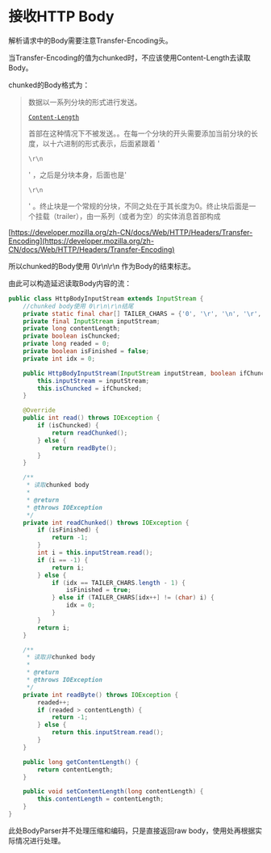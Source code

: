 # 接收HTTP Body

解析请求中的Body需要注意Transfer-Encoding头。

当Transfer-Encoding的值为chunked时，不应该使用Content-Length去读取Body。

chunked的Body格式为：

> 数据以一系列分块的形式进行发送。
>
> [`Content-Length`](https://developer.mozilla.org/zh-CN/docs/Web/HTTP/Headers/Content-Length)
>
> 首部在这种情况下不被发送。。在每一个分块的开头需要添加当前分块的长度，以十六进制的形式表示，后面紧跟着 '
>
> `\r\n`
>
> ' ，之后是分块本身，后面也是'
>
> `\r\n`
>
> ' 。终止块是一个常规的分块，不同之处在于其长度为0。终止块后面是一个挂载（trailer），由一系列（或者为空）的实体消息首部构成

[https://developer.mozilla.org/zh-CN/docs/Web/HTTP/Headers/Transfer-Encoding](https://developer.mozilla.org/zh-CN/docs/Web/HTTP/Headers/Transfer-Encoding)

所以chunked的Body使用 0\r\n\r\n 作为Body的结束标志。

由此可以构造延迟读取Body内容的流：

```java
public class HttpBodyInputStream extends InputStream {
    //chunked body使用 0\r\n\r\n结尾
    private static final char[] TAILER_CHARS = {'0', '\r', '\n', '\r', '\n'};
    private final InputStream inputStream;
    private long contentLength;
    private boolean isChuncked;
    private long readed = 0;
    private boolean isFinished = false;
    private int idx = 0;

    public HttpBodyInputStream(InputStream inputStream, boolean ifChuncked) {
        this.inputStream = inputStream;
        this.isChuncked = ifChuncked;
    }

    @Override
    public int read() throws IOException {
        if (isChuncked) {
            return readChunked();
        } else {
            return readByte();
        }
    }

    /**
     * 读取chunked body
     *
     * @return
     * @throws IOException
     */
    private int readChunked() throws IOException {
        if (isFinished) {
            return -1;
        }
        int i = this.inputStream.read();
        if (i == -1) {
            return i;
        } else {
            if (idx == TAILER_CHARS.length - 1) {
                isFinished = true;
            } else if (TAILER_CHARS[idx++] != (char) i) {
                idx = 0;
            }
        }
        return i;
    }

    /**
     * 读取非chunked body
     *
     * @return
     * @throws IOException
     */
    private int readByte() throws IOException {
        readed++;
        if (readed > contentLength) {
            return -1;
        } else {
            return this.inputStream.read();
        }
    }

    public long getContentLength() {
        return contentLength;
    }

    public void setContentLength(long contentLength) {
        this.contentLength = contentLength;
    }
}
```

此处BodyParser并不处理压缩和编码，只是直接返回raw body，使用处再根据实际情况进行处理。



